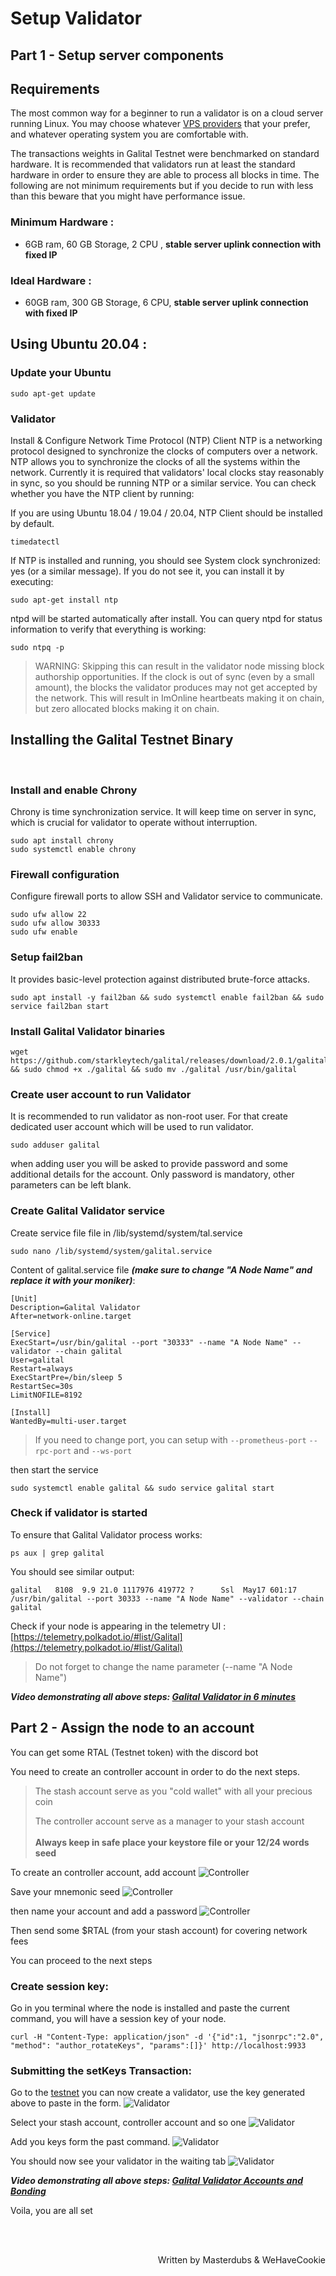 # Setup Validator

## Part 1 - Setup server components

## Requirements

The most common way for a beginner to run a validator is on a cloud server running Linux. You may choose whatever [VPS providers](#list-of-vps-providers) that your prefer, and whatever operating system you are comfortable with.

The transactions weights in Galital Testnet were benchmarked on standard hardware. It is recommended that validators run at least the standard hardware in order to ensure they are able to process all blocks in time. The following are not minimum requirements but if you decide to run with less than this beware that you might have performance issue.

### Minimum Hardware :

- 6GB ram, 60 GB Storage, 2 CPU , <strong>stable server uplink connection with fixed IP</strong>

### Ideal Hardware :

- 60GB ram, 300 GB Storage, 6 CPU, <strong>stable server uplink connection with fixed IP</strong>


## Using Ubuntu 20.04 : 

### Update your Ubuntu
```
sudo apt-get update
```

### Validator

Install & Configure Network Time Protocol (NTP) Client
NTP is a networking protocol designed to synchronize the clocks of computers over a network. NTP allows you to synchronize the clocks of all the systems within the network. Currently it is required that validators' local clocks stay reasonably in sync, so you should be running NTP or a similar service. You can check whether you have the NTP client by running:

If you are using Ubuntu 18.04 / 19.04 / 20.04, NTP Client should be installed by default.
```
timedatectl
```
If NTP is installed and running, you should see System clock synchronized: yes (or a similar message). If you do not see it, you can install it by executing:
```
sudo apt-get install ntp
```
ntpd will be started automatically after install. You can query ntpd for status information to verify that everything is working:
```
sudo ntpq -p
```

>WARNING: Skipping this can result in the validator node missing block authorship opportunities. If the clock is out of sync (even by a small amount), the blocks the validator produces may not get accepted by the network. This will result in ImOnline heartbeats making it on chain, but zero allocated blocks making it on chain. 
>


## Installing the Galital Testnet Binary

<br>

### Install and enable Chrony
Chrony is time synchronization service. It will keep time on server in sync, which is crucial for validator to operate without interruption.
```
sudo apt install chrony
sudo systemctl enable chrony
```

### Firewall configuration
Configure firewall ports to allow SSH and Validator service to communicate.
```
sudo ufw allow 22
sudo ufw allow 30333
sudo ufw enable
```

### Setup fail2ban
It provides basic-level protection against distributed brute-force attacks.
```
sudo apt install -y fail2ban && sudo systemctl enable fail2ban && sudo service fail2ban start
```

### Install Galital Validator binaries
```
wget https://github.com/starkleytech/galital/releases/download/2.0.1/galital && sudo chmod +x ./galital && sudo mv ./galital /usr/bin/galital
```

### Create user account to run Validator
It is recommended to run validator as non-root user.
For that create dedicated user account which will be used to run validator.
```
sudo adduser galital
```
when adding user you will be asked to provide password and some additional details for the account.
Only password is mandatory, other parameters can be left blank.

### Create Galital Validator service
Create service file file in /lib/systemd/system/tal.service
```
sudo nano /lib/systemd/system/galital.service
```

Content of galital.service file ***(make sure to change "A Node Name" and replace it with your moniker)***:
```
[Unit]
Description=Galital Validator
After=network-online.target

[Service]
ExecStart=/usr/bin/galital --port "30333" --name "A Node Name" --validator --chain galital   
User=galital
Restart=always
ExecStartPre=/bin/sleep 5
RestartSec=30s
LimitNOFILE=8192

[Install]
WantedBy=multi-user.target
```

> If you need to change port, you can setup with `--prometheus-port` `--rpc-port` and `--ws-port`

then start the service
```
sudo systemctl enable galital && sudo service galital start 
```

### Check if validator is started
To ensure that Galital Validator process works:
```
ps aux | grep galital
```

You should see similar output:
```
galital   8108  9.9 21.0 1117976 419772 ?      Ssl  May17 601:17 /usr/bin/galital --port 30333 --name "A Node Name" --validator --chain galital
```

Check if your node is appearing in the telemetry UI : [https://telemetry.polkadot.io/#list/Galital](https://telemetry.polkadot.io/#list/Galital)

> Do not forget to change the name parameter (--name "A Node Name")

***Video demonstrating all above steps: [Galital Validator in 6 minutes](https://www.youtube.com/watch?v=K7ZNKnu0sIs)***


## Part 2 - Assign the node to an account

You can get some RTAL (Testnet token) with the discord bot

You need to create an controller account in order to do the next steps. 

>The stash account serve as you "cold wallet" with all your precious coin
>
>The controller account serve as a manager to your stash account
><br></br><strong>Always keep in safe place your keystore file or your 12/24 words seed</strong>

To create an controller account, add account
![Controller](assets/controllerAccount1.png)

Save your mnemonic seed
![Controller](assets/controllerAccount2.png)
 
then name your account and add a password
![Controller](assets/controllerAccount3.png) 

Then send some $RTAL (from your stash account) for covering network fees

You can proceed to the next steps

### Create session key:

Go in you terminal where the node is installed and paste the current command, you will have a session key of your node.

```
curl -H "Content-Type: application/json" -d '{"id":1, "jsonrpc":"2.0", "method": "author_rotateKeys", "params":[]}' http://localhost:9933
```

### Submitting the setKeys Transaction:

Go to the [testnet](https://polkadot.js.org/apps/?rpc=wss%3A%2F%2Fgalital-rpc-testnet.starkleytech.com#/staking/actions) you can now create a validator, use the key generated above to paste in the form.
![Validator](assets/valitador1.png)

Select your stash account, controller account and so one
![Validator](assets/valitador2.png)

Add you keys form the past command.
![Validator](assets/valitador3.png)

You should now see your validator in the waiting tab
![Validator](assets/valitador4.png)

***Video demonstrating all above steps: [Galital Validator Accounts and Bonding](https://www.youtube.com/watch?v=JLZsAeqSD2g)***


Voila, you are all set

<br></br>

<p align=right> Written by Masterdubs & WeHaveCookie </p>
